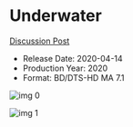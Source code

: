 # Underwater

[Discussion Post](https://www.avsforum.com/threads/bass-eq-for-filtered-movies.2995212/post-59438434)

* Release Date: 2020-04-14
* Production Year: 2020
* Format: BD/DTS-HD MA 7.1

![img 0](https://i.imgur.com/E2N0QQI.jpg)

![img 1](https://i.imgur.com/FHZULJh.png)

